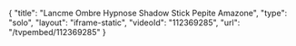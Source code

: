{
    "title": "Lancme Ombre Hypnose Shadow Stick  Pepite Amazone",
    "type": "solo",
    "layout": "iframe-static",
    "videoId": "112369285",
    "url": "\/tvpembed\/112369285"
}